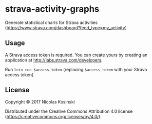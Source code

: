 # strava-activity-graphs

Generate statistical charts for Strava activities (https://www.strava.com/dashboard?feed_type=my_activity)

## Usage

A Strava access token is required. You can create yours by creating an application at http://labs.strava.com/developers.

Run `lein run $access_token` (replacing `$access_token` with your Strava access token).
## License

Copyright © 2017 Nicolas Kosinski

Distributed under the Creative Commons Attribution 4.0 license (https://creativecommons.org/licenses/by/4.0/).